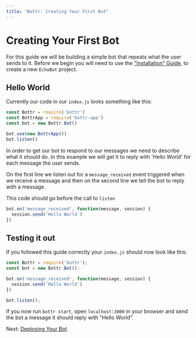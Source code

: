 ```yaml
---
title: "Bottr: Creating Your First Bot"
---
```

# Creating Your First Bot

For this guide we will be building a simple bot that repeats what the user sends to it. Before we begin you will need to use the ["Installation" Guide](/docs/installation.html), to create a new `EchoBot` project.

## Hello World

Currently our code in our `index.js` looks something like this:

```javascript
const Bottr = require('bottr')
const BottrApp = require('bottr-app')
const bot = new Bottr.Bot()

bot.use(new BottrApp())
bot.listen()
```

In order to get our bot to respond to our messages we need to describe what it should do. In this example we will get it to reply with 'Hello World' for each message the user sends.

On the first line we listen out for a `message_received` event triggered when we receive a message and then on the second line we tell the bot to reply with a message.

This code should go before the call to `listen`

```javascript
bot.on('message_received', function(message, session) {
  session.send('Hello World')
})
```

## Testing it out

If you followed this guide correctly your `index.js` should now look like this:

```javascript
const Bottr = require('bottr');
const bot = new Bottr.Bot();

bot.on('message_received', function(message, session) {
  session.send('Hello World')
})

bot.listen();
```

If you now run `bottr start`, open `localhost:3000` in your browser and send the bot a message it should reply with "Hello World".

Next: [Deploying Your Bot](/docs/deploying-your-first-bot.html)
